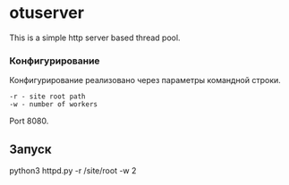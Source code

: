# otuserver
This is a simple http server based thread pool.

### Конфигурирование

Конфигурирование реализовано через параметры командной строки.
```
-r - site root path
-w - number of workers
```
Port  8080.

## Запуск

python3 httpd.py -r /site/root -w 2

